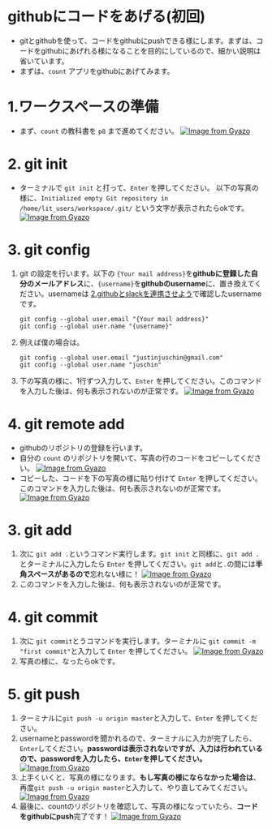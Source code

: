 # githubにコードをあげる(初回)
- gitとgithubを使って、コードをgithubにpushできる様にします。まずは、コードをgithubにあげれる様になることを目的にしているので、細かい説明は省いています。
- まずは、`count` アプリをgithubにあげてみます。

# 1.ワークスペースの準備
- まず、`count` の教科書を `p8` まで進めてください。
[![Image from Gyazo](https://i.gyazo.com/9715f2bbc385246645a6325a14b2a027.png)](https://gyazo.com/9715f2bbc385246645a6325a14b2a027)

# 2. git init
- ターミナルで `git init` と打って、`Enter` を押してください。
以下の写真の様に、`Initialized empty Git repository in /home/lit_users/workspace/.git/` という文字が表示されたらokです。
[![Image from Gyazo](https://i.gyazo.com/c268b99bc428ff636b7046e7b08419fb.png)](https://gyazo.com/c268b99bc428ff636b7046e7b08419fb)

# 3. git config
1. git の設定を行います。以下の `{Your mail address}`を**githubに登録した自分のメールアドレス**に、`{username}`を**githubのusername**に、置き換えてください。usernameは [2.githubとslackを連携させよう](./Day0/2.github-slack/)で確認したusernameです。
    ```
    git config --global user.email "{Your mail address}"
    git config --global user.name "{username}"
    ```
2. 例えば僕の場合は。
    ```
    git config --global user.email "justinjuschin@gmail.com"
    git config --global user.name "juschin"
    ```
3. 下の写真の様に、1行ずつ入力して、`Enter` を押してください。このコマンドを入力した後は、何も表示されないのが正常です。
[![Image from Gyazo](https://i.gyazo.com/898ec304339e3d18011f7cb0f47a365c.png)](https://gyazo.com/898ec304339e3d18011f7cb0f47a365c)

# 4. git remote add
- githubのリポジトリの登録を行います。
- 自分の `count` のリポジトリを開いて、写真の行のコードをコピーしてください。
[![Image from Gyazo](https://i.gyazo.com/ea9e02368405c68709009d3f0ee68018.png)](https://gyazo.com/ea9e02368405c68709009d3f0ee68018)
- コピーした、コードを下の写真の様に貼り付けて `Enter` を押してください。このコマンドを入力した後は、何も表示されないのが正常です。
[![Image from Gyazo](https://i.gyazo.com/f7f898e138bc0844ba255d1dd921b7a9.png)](https://gyazo.com/f7f898e138bc0844ba255d1dd921b7a9)

# 3. git add
1. 次に `git add .`というコマンド実行します。`git init` と同様に、`git add .`とターミナルに入力したら `Enter` を押してください。`git add`と`.`の間には**半角スペースがあるので**忘れない様に！
[![Image from Gyazo](https://i.gyazo.com/f7dec49a50a6f09dd1586102c7dc38dc.png)](https://gyazo.com/f7dec49a50a6f09dd1586102c7dc38dc)
2. このコマンドを入力した後は、何も表示されないのが正常です。

# 4. git commit
1. 次に `git commit`とうコマンドを実行します。ターミナルに `git commit -m "first commit"`と入力して `Enter` を押してください。
[![Image from Gyazo](https://i.gyazo.com/a2850a0e6a169980864492f4f434d185.png)](https://gyazo.com/a2850a0e6a169980864492f4f434d185)
2. 写真の様に、なったらokです。

# 5. git push
1. ターミナルに`git push -u origin master`と入力して、`Enter` を押してください。
2. usernameとpasswordを聞かれるので、ターミナルに入力が完了したら、`Enter`してください。**passwordは表示されないですが、入力は行われているので、passwordを入力したら、`Enter`を押してください。**
[![Image from Gyazo](https://i.gyazo.com/2d78e95452970c7452cf9f2ad6eb85e6.png)](https://gyazo.com/2d78e95452970c7452cf9f2ad6eb85e6)
3. 上手くいくと、写真の様になります。**もし写真の様にならなかった場合は**、再度`git push -u origin master`と入力して、やり直してみてください。
[![Image from Gyazo](https://i.gyazo.com/e3331f8fe13c7951486672d20c51af9c.png)](https://gyazo.com/e3331f8fe13c7951486672d20c51af9c)
4. 最後に、countのリポジトリを確認して、写真の様になっていたら、**コードをgithubにpush**完了です！
[![Image from Gyazo](https://i.gyazo.com/cf24907c64e02be7dcf5904715485c26.png)](https://gyazo.com/cf24907c64e02be7dcf5904715485c26)